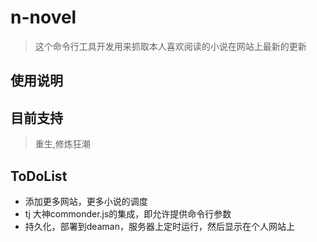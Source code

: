 # n-novel
> 这个命令行工具开发用来抓取本人喜欢阅读的小说在网站上最新的更新

## 使用说明

## 目前支持

> 重生,修炼狂潮

## ToDoList

- 添加更多网站，更多小说的调度
- tj 大神commonder.js的集成，即允许提供命令行参数
- 持久化，部署到deaman，服务器上定时运行，然后显示在个人网站上